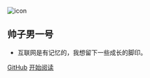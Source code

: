 ![icon](https://cdn.jsdelivr.net/gh/wugenqiang/StaticRepo/images/icon.png)

## 帅子男一号

- 互联网是有记忆的，我想留下一些成长的脚印。


[GitHub](https://github.com/bytesfly/blog)
[开始阅读](README.md)

